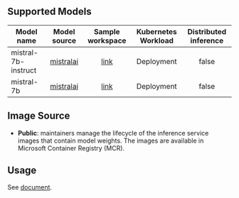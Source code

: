 ## Supported Models
| Model name          |                              Model source                              |                                Sample workspace                                 | Kubernetes Workload | Distributed inference |
|---------------------|:----------------------------------------------------------------------:|:-------------------------------------------------------------------------------:|:-------------------:|:---------------------:|
| mistral-7b-instruct | [mistralai](https://huggingface.co/mistralai/Mistral-7B-Instruct-v0.2) | [link](../../../../examples/inference/kaito_workspace_mistral_7b-instruct.yaml) |     Deployment      |         false         |
| mistral-7b          |     [mistralai](https://huggingface.co/mistralai/Mistral-7B-v0.1)      |     [link](../../../../examples/inference/kaito_workspace_mistral_7b.yaml)      |     Deployment      |         false         |


## Image Source
- **Public**:  maintainers manage the lifecycle of the inference service images that contain model weights. The images are available in Microsoft Container Registry (MCR).

## Usage

See [document](../../../../docs/inference/README.md).
